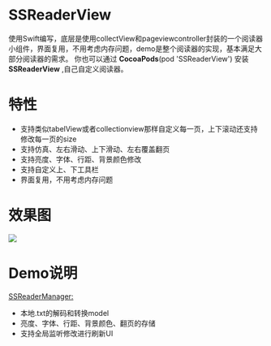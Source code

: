 # SSReaderView

使用Swift编写，底层是使用collectView和pageviewcontroller封装的一个阅读器小组件，界面复用，不用考虑内存问题，demo是整个阅读器的实现，基本满足大部分阅读器的需求。
你也可以通过 **CocoaPods**(pod 'SSReaderView') 安装 **SSReaderView** ,自己自定义阅读器。

# 特性
- 支持类似tabelView或者collectionview那样自定义每一页，上下滚动还支持修改每一页的size
- 支持仿真、左右滑动、上下滑动、左右覆盖翻页
- 支持亮度、字体、行距、背景颜色修改
- 支持自定义上、下工具栏
- 界面复用，不用考虑内存问题
# 效果图
<img src="https://github.com/namesubai/SSReaderView/blob/main/demo.gif" />

# Demo说明
[SSReaderManager:](https://github.com/namesubai/SSReaderView/blob/main/SSReaderDemo/SSReaderDemo/SSReaderController/SSReaderManager.swift)
- 本地.txt的解码和转换model
- 亮度、字体、行距、背景颜色、翻页的存储
- 支持全局监听修改进行刷新UI

